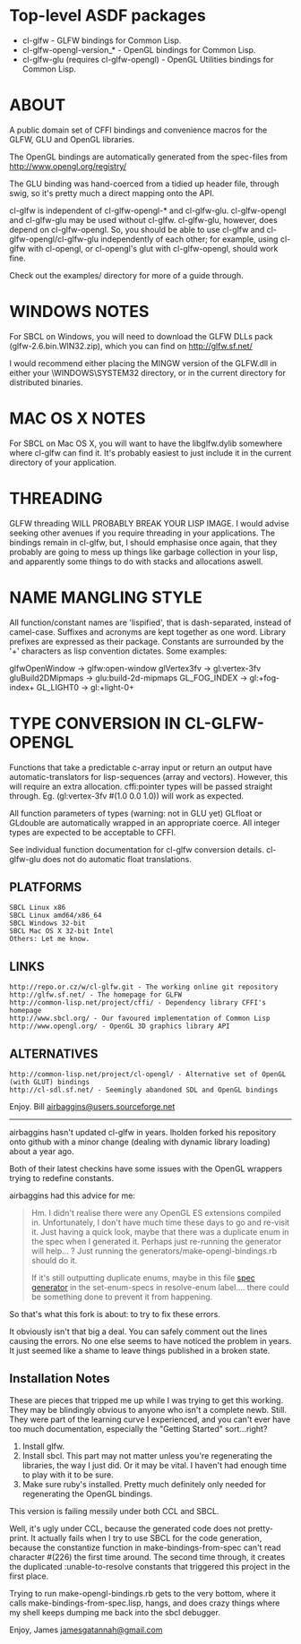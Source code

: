Top-level ASDF packages
=======================

 * cl-glfw - GLFW bindings for Common Lisp.
 * cl-glfw-opengl-version_* - OpenGL bindings for Common Lisp.
 * cl-glfw-glu (requires cl-glfw-opengl) - OpenGL Utilities bindings for Common Lisp.

ABOUT
=====

A public domain set of CFFI bindings and convenience macros for the GLFW, GLU
and OpenGL libraries.

The OpenGL bindings are automatically generated from the spec-files from 
http://www.opengl.org/registry/

The GLU binding was hand-coerced from a tidied up header file, through swig, so
it's pretty much a direct mapping onto the API.

cl-glfw is independent of cl-glfw-opengl-* and cl-glfw-glu. cl-glfw-opengl and
cl-glfw-glu may be used without cl-glfw. cl-glfw-glu, however, does depend on
cl-glfw-opengl. So, you should be able to use cl-glfw and
cl-glfw-opengl/cl-glfw-glu independently of each other; for example, using
cl-glfw with cl-opengl, or cl-opengl's glut with cl-glfw-opengl, should work
fine.

Check out the examples/ directory for more of a guide through.


WINDOWS NOTES
=============

For SBCL on Windows, you will need to download the GLFW DLLs pack
(glfw-2.6.bin.WIN32.zip), which you can find on http://glfw.sf.net/

I would recommend either placing the MINGW version of the GLFW.dll in either
your \WINDOWS\SYSTEM32 directory, or in the current directory for distributed
binaries.


MAC OS X NOTES
==============

For SBCL on Mac OS X, you will want to have the libglfw.dylib somewhere where
cl-glfw can find it. It's probably easiest to just include it in the current
directory of your application.


THREADING
=========

GLFW threading WILL PROBABLY BREAK YOUR LISP IMAGE. I would advise seeking
other avenues if you require threading in your applications. The bindings
remain in cl-glfw, but, I should emphasise once again, that they probably are
going to mess up things like garbage collection in your lisp, and apparently
some things to do with stacks and allocations aswell.


NAME MANGLING STYLE
===================

All function/constant names are 'lispified', that is dash-separated, instead of
camel-case.  Suffixes and acronyms are kept together as one word. Library
prefixes are expressed as their package. Constants are surrounded by the '+'
characters as lisp convention dictates.  Some examples:

glfwOpenWindow -> glfw:open-window
glVertex3fv -> gl:vertex-3fv
gluBuild2DMipmaps -> glu:build-2d-mipmaps
GL_FOG_INDEX -> gl:+fog-index+
GL_LIGHT0 -> gl:+light-0+


TYPE CONVERSION IN CL-GLFW-OPENGL
=================================

Functions that take a predictable c-array input or return an output have
automatic-translators for lisp-sequences (array and vectors). However, this
will require an extra allocation. cffi:pointer types will be passed straight
through. Eg. (gl:vertex-3fv #(1.0 0.0 1.0)) will work as expected.

All function parameters of types (warning: not in GLU yet) GLfloat or GLdouble
are automatically wrapped in an appropriate coerce. All integer types are
expected to be acceptable to CFFI. 

See individual function documentation for cl-glfw conversion details.
cl-glfw-glu does not do automatic float translations.


PLATFORMS
---------
    SBCL Linux x86
    SBCL Linux amd64/x86_64
    SBCL Windows 32-bit
    SBCL Mac OS X 32-bit Intel
    Others: Let me know.


LINKS
-----

    http://repo.or.cz/w/cl-glfw.git - The working online git repository
    http://glfw.sf.net/ - The homepage for GLFW
    http://common-lisp.net/project/cffi/ - Dependency library CFFI's homepage
    http://www.sbcl.org/ - Our favoured implementation of Common Lisp
    http://www.opengl.org/ - OpenGL 3D graphics library API


ALTERNATIVES
------------

    http://common-lisp.net/project/cl-opengl/ - Alternative set of OpenGL (with GLUT) bindings
    http://cl-sdl.sf.net/ - Seemingly abandoned SDL and OpenGL bindings


Enjoy.
Bill
airbaggins@users.sourceforge.net

* * *

airbaggins hasn't updated cl-glfw in years. lholden forked his repository onto
github with a minor change (dealing with dynamic library loading)
about a year ago.

Both of their latest checkins have some issues with the OpenGL wrappers
trying to redefine constants.

airbaggins had this advice for me:

> Hm. I didn't realise there were any OpenGL ES extensions compiled in.
> Unfortunately, I don't have much time these days to go and re-visit it.
> Just having a quick look, maybe that there was a duplicate enum in the
> spec when I generated it. Perhaps just re-running the generator will
> help... ? Just running the generators/make-opengl-bindings.rb should 
> do it.
>
> If it's still outputting duplicate enums, maybe in this file 
> [spec generator](http://repo.or.cz/w/cl-glfw.git/blob/master:/generators/make-bindings-from-spec.lisp)
> in the set-enum-specs in resolve-enum label.... there could be
> something done to prevent it from happening.

So that's what this fork is about: to try to fix these errors.

It obviously isn't that big a deal. You can safely comment out the
lines causing the errors. No one else seems to have noticed the
problem in years. It just seemed like a shame to leave things
published in a broken state.

Installation Notes
------------------

These are pieces that tripped me up while I was trying to get
this working. They may be blindingly obvious to anyone who isn't
a complete newb. Still. They were part of the learning curve I
experienced, and you can't ever have too much documentation,
especially the "Getting Started" sort...right?

1. Install glfw.
2. Install sbcl. This part may not matter unless you're regenerating
the libraries, the way I just did. Or it may be vital. I haven't
had enough time to play with it to be sure.
3. Make sure ruby's installed. Pretty much definitely only
needed for regenerating the OpenGL bindings.

This version is failing messily under both CCL and SBCL.

Well, it's ugly under CCL, because the generated code does not
pretty-print. It actually fails when I try to use SBCL for the
code generation, because the constantize function in
make-bindings-from-spec can't read character #(226) the first
time around. The second time through, it creates the duplicated
:unable-to-resolve constants that triggered this project in
the first place.

Trying to run make-opengl-bindings.rb gets to the very bottom,
where it calls make-bindings-from-spec.lisp, hangs, and does
crazy things where my shell keeps dumping me back into the
sbcl debugger.

Enjoy,
James
jamesgatannah@gmail.com
